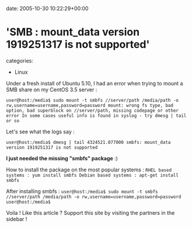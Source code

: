 


date: 2005-10-30 10:22:29+00:00


# 'SMB : mount_data version 1919251317 is not supported'

categories:
- Linux


Under a fresh install of Ubuntu 5.10, I had an error when trying to mount a SMB share on my CentOS 3.5 server :

<!-- more -->

`user@host:/media$ sudo mount -t smbfs //server/path /media/path -o rw,username=username,password=password
mount: wrong fs type, bad option, bad superblock on //server/path,
missing codepage or other error
In some cases useful info is found in syslog - try
dmesg | tail  or so`

Let's see what the logs say :

`user@host:/media$ dmesg | tail
4324521.077000 smbfs: mount_data version 1919251317 is not supported`

**I just needed the missing "smbfs" package** :)

How to install the package on the most popular systems :
`RHEL based systems : yum install smbfs
Debian based systems : apt-get install smbfs`

After installing smbfs :
`user@host:/media$ sudo mount -t smbfs //server/path /media/path -o rw,username=username,password=password
user@host:/media$`

Voila  !
Like this article ? Support this site by visiting the partners in the sidebar !
